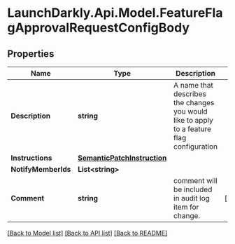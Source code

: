 # LaunchDarkly.Api.Model.FeatureFlagApprovalRequestConfigBody
## Properties

Name | Type | Description | Notes
------------ | ------------- | ------------- | -------------
**Description** | **string** | A name that describes the changes you would like to apply to a feature flag configuration | 
**Instructions** | [**SemanticPatchInstruction**](SemanticPatchInstruction.md) |  | 
**NotifyMemberIds** | **List&lt;string&gt;** |  | 
**Comment** | **string** | comment will be included in audit log item for change. | [optional] 

[[Back to Model list]](../README.md#documentation-for-models) [[Back to API list]](../README.md#documentation-for-api-endpoints) [[Back to README]](../README.md)

